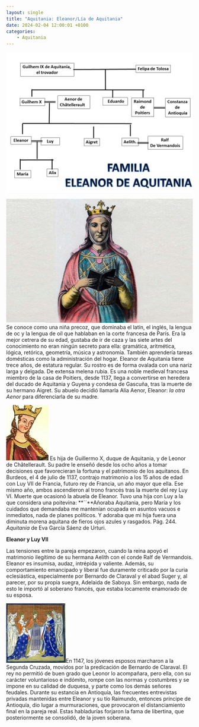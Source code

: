 ```yaml
---
layout: single
title: "Aquitania: Eleanor/Lía de Aquitania"
date: 2024-02-04 12:00:01 +0100
categories: 
    - Aquitania
---
```

![Eleanor/Lía de Aquitania](/assets/img/2dda041b-57f9-460f-bb9d-26e46dab4de9.png)


![Eleanor/Lía de Aquitania](/assets/img/c5c82a96-ef21-46ee-a3c8-5e62167984b5.jpg) 
   Se conoce como una niña precoz, que
dominaba el latín, el inglés, la lengua de oc y la lengua de oíl que
hablaban en la corte francesa de París. Era la mejor cetrera de su edad,
gustaba de ir de caza y las siete artes del conocimiento no eran ningún
secreto para ella: gramática, aritmética, lógica, retórica, geometría,
música y astronomía. También aprendería tareas domésticas como la
administración del hogar. Eleanor de Aquitania tiene trece años, de
estatura regular. Su rostro es de forma ovalada con una nariz larga y
delgada. De extensa melena rubia. Es una noble medieval francesa miembro
de la casa de Poitiers, desde 1137, llega a convertirse en heredera del
ducado de Aquitania y Guyena y condesa de Gascuña, tras la muerte de su
hermano Aigret. Su abuelo decidió llamarla Alia Aenor, Eleanor: *la otra
Aenor* para diferenciarla de su madre.

![Eleanor/Lía de Aquitania](/assets/img/6cae66b9-7406-4a6f-9b26-acd51e78e097.jpg)
Es hija de Guillermo X, duque de Aquitania,
y de Leonor de Châtellerault. Su padre le enseñó desde los ocho años a
tomar decisiones que favorecieran la fortuna y el patrimonio de los
aquitanos. En Burdeos, el 4 de julio de 1137, contrajo matrimonio a los
15 años de edad con Luy VII de Francia, futuro rey de Francia, un año
mayor que ella. Ese mismo año, ambos ascendieron al trono francés tras
la muerte del rey Luy VI. Muerte que ocasionó la abuela de Eleanor. Tuvo
una hija con Luy a la que considera una poitevina: **´´**Añoraba
Aquitania, pero María y los cuidados que demandaba me mantenían ocupada
en asuntos vacuos e inmediatos, nada de planes políticos. Y adoraba que
mi hija fuera una diminuta morena aquitana de fieros ojos azules y
rasgados. Pág. 244. *Aquitania* de Eva García Sáenz de Urturi.

**Eleanor y Luy VII**

Las tensiones entre la pareja empezaron, cuando la reina apoyó el matrimonio
ilegítimo de su hermana Aelith con el conde Ralf de Vermandois. Eleanor
es insumisa, audaz, intrépida y valiente. Además, su comportamiento
emancipado y liberal fue duramente criticado por la curia eclesiástica,
especialmente por Bernardo de Claraval y el abad Suger y, al parecer,
por su propia suegra, Adelaida de Saboya. Sin embargo, nada de esto le
importó al soberano francés, que estaba locamente enamorado de su
esposa.

![Segunda cruzada](/assets/img/e9e63f6d-e233-4be6-a653-bff976feacfa.jpg)En 1147, los jóvenes esposos marcharon a la 
Segunda Cruzada, movidos por la predicación de Bernardo de Claraval. El
rey no permitió de buen grado que Leonor lo acompañara, pero ella, con
su carácter voluntarioso e indómito, rompe con las normas y costumbres y
se impone en su calidad de duquesa, y parte como los demás señores
feudales. Durante su estancia en Antioquía, las frecuentes entrevistas
privadas mantenidas entre Eleanor y su tío Raimundo, entonces príncipe
de Antioquía, dio lugar a murmuraciones, que provocaron el
distanciamiento final en la pareja real. Estas habladurías forjaron la
fama de libertina, que posteriormente se consolidó, de la joven
soberana.
